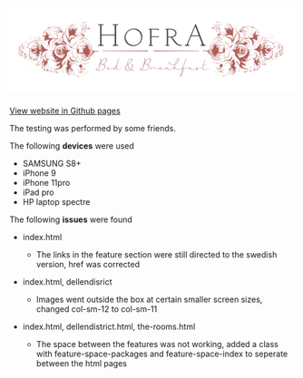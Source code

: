 <h1 text-align="center">
    <a href="https://github.com/haselnuts/Hofra-Bed-Breakfast" target="_blank"><img src="assets/images/logo.png"></a>
</h1><a href="

<div text-align="center">

[View website in Github pages](https://github.com/haselnuts/Hofra-Bed-Breakfast)
</div>

The testing was performed by some friends.

The following **devices** were used
 - SAMSUNG S8+
 - iPhone 9
 - iPhone 11pro
 - iPad pro
 - HP laptop spectre

The following **issues** were found
 - index.html
   - The links in the feature section were still directed to the swedish version, href was corrected
   
 - index.html, dellendisrict
   - Images went outside the box at certain smaller screen sizes, changed col-sm-12 to col-sm-11

- index.html, dellendistrict.html, the-rooms.html
  - The space between the features was not working, added a class with feature-space-packages and feature-space-index to seperate between the html pages
